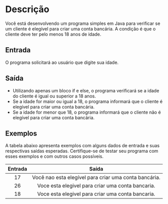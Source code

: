 # Descrição

Você está desenvolvendo um programa simples em Java para verificar se um cliente é elegível para criar uma conta bancária. A condição é que o cliente deve ter pelo menos 18 anos de idade.

## Entrada

O programa solicitará ao usuário que digite sua idade.

## Saída
- Utilizando apenas um bloco if e else, o programa verificará se a idade do cliente é igual ou superior a 18 anos.
- Se a idade for maior ou igual a 18, o programa informará que o cliente é elegível para criar uma conta bancária.
- Se a idade for menor que 18, o programa informará que o cliente não é elegível para criar uma conta bancária.

## Exemplos

A tabela abaixo apresenta exemplos com alguns dados de entrada e suas respectivas saídas esperadas. Certifique-se de testar seu programa com esses exemplos e com outros casos possíveis.

| Entrada |                          Saída                          |
|:-------:|:-------------------------------------------------------:|
|   17    |  Você nao esta elegível para criar uma conta bancária.  |
|   26    |    Voce esta elegivel para criar uma conta bancaria.    |
|   18    |    Voce esta elegivel para criar uma conta bancaria.    |